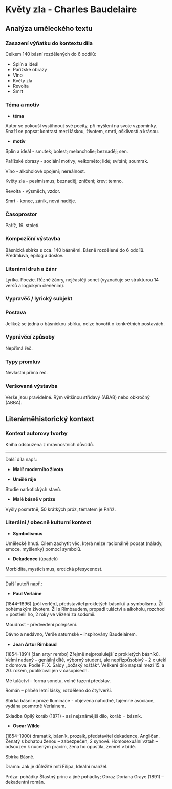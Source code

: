 # Květy zla - Charles Baudelaire

## Analýza uměleckého textu

### Zasazení výňatku do kontextu díla

Celkem 140 básní rozdělených do 6 oddílů:

- Splín a ideál
- Pařížské obrazy
- Víno
- Květy zla
- Revolta
- Smrt

### Téma a motiv

- **téma**

Autor se pokouší vystihnout své pocity, při myšlení na svoje vzpomínky. Snaží se popsat kontrast mezi láskou, životem, smrtí, ošklivostí a krásou.

- **motiv**

Splín a ideál - smutek; bolest; melancholie; beznaděj; sen.

Pařížské obrazy - sociální motivy; velkoměto; lidé; svítání; soumrak.

Víno - alkoholové opojení; nereálnost.

Květy zla - pesimismus; beznaděj; zničení; krev; temno.

Revolta - výsměch, vzdor.

Smrt - konec, zánik, nová naděje.

### Časoprostor

Paříž, 19. století.

### Kompoziční výstavba

Básnická sbírka s cca. 140 básněmi. Básně rozdělené do 6 oddílů. Předmluva, epilog a doslov.

### Literární druh a žánr

Lyrika. Poezie. Různé žánry, nejčastěji sonet (vyznačuje se strukturou 14 veršů a logickým členěním).

### Vypravěč / lyrický subjekt

### Postava

Jelikož se jedná o básnickou sbírku, nelze hovořit o konkrétních postavách.

### Vyprávěcí způsoby

Nepřímá řeč.

### Typy promluv

Nevlastní přímá řeč.

### Veršovaná výstavba

Verše jsou pravidelné. Rým většinou střídavý (ABAB) nebo obkročný (ABBA).

## Literárněhistorický kontext

### Kontext autorovy tvorby

Kniha odsouzena z mravnostních důvodů.

---

Další díla např.:

- **Malíř moderního života**

- **Umělé ráje**

Studie narkotických stavů.

- **Malé básně v próze**

Vyšly posmrtně, 50 krátkých próz, tématem je Paříž.

### Literální / obecně kulturní kontext

- **Symbolismus**

Umělecké hnutí. Cílem zachytit věc, která nelze racionálně popsat (nálady, emoce, myšlenky) pomocí symbolů.

- **Dekadence** (úpadek)

Morbidita, mysticismus, erotická přesycenost.

---

Další autoři např.:

- **Paul Verlaine**

(1844–1896) [pól verlén], představitel prokletých básníků a symbolismu. Žil bohémským životem. Žil s Rimbaudem, propadl tuláctví a alkoholu, rozchod = postřelil ho, 2 roky ve vězení za sodomii.

Moudrost - předvedení polepšení.

Dávno a nedávno, Verše saturnské – inspirovány Baudelairem.

- **Jean Artur Rimbaud**

(1854–1891) [žan artyr rembo] Zřejmě nejproslulejší z prokletých básníků. Velmi nadaný – geniální dítě, výborný student, ale nepřizpůsobivý – 2 x utekl z domova. Podle F. X. Šaldy „božský rošťák“. Veškeré dílo napsal mezi 15. a 20. rokem, publikoval jen v časopisech. 

Mé tuláctví – forma sonetu, volné řazení představ.

Román – příběh letní lásky, rozděleno do čtyřverší.

Sbírka básní v próze Iluminace - objevena náhodně, tajemné asociace, vydána posmrtně Verlainem.

Skladba Opilý koráb (1871) - asi nejznámější dílo, koráb = básník.

- **Oscar Wilde**

(1854–1900) dramatik, básník, prozaik, představitel dekadence, Angličan. Ženatý s bohatou ženou – zabezpečen, 2 synové. Homosexuální vztah – odsouzen k nuceným pracím, žena ho opustila, zemřel v bídě. 

Sbírka Básně. 

Drama: Jak je důležité míti Filipa, Ideální manžel.

Próza: pohádky Šťastný princ a jiné pohádky; Obraz Doriana Graye (1891) – dekadentní román.
